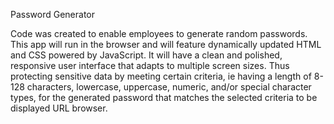 Password Generator

 Code was created to enable employees to generate random passwords. This app will run in the browser and will feature dynamically updated HTML and CSS powered by JavaScript.  It will have a clean and polished, responsive user interface that adapts to multiple screen sizes. Thus protecting sensitive data by meeting certain criteria, ie having a length of 8-128 characters, lowercase, uppercase, numeric, and/or special character types, for the generated password that matches the selected criteria to be displayed URL browser.

